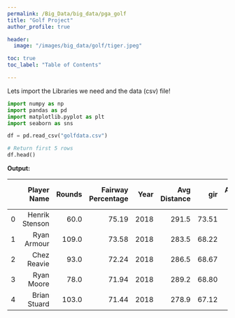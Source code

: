 ```yaml
---
permalink: /Big_Data/big_data/pga_golf
title: "Golf Project"
author_profile: true

header:
  image: "/images/big_data/golf/tiger.jpeg"

toc: true
toc_label: "Table of Contents" 

---
```


Lets import the Libraries we need and the data (csv) file!

```python
import numpy as np
import pandas as pd
import matplotlib.pyplot as plt
import seaborn as sns
```


```python
df = pd.read_csv("golfdata.csv")

# Return first 5 rows
df.head()
```

**Output:**

|   	|    Player Name 	| Rounds 	| Fairway Percentage 	| Year 	| Avg Distance 	|   gir 	| Average Putts 	| Average Scrambling 	| Average Score 	| Points 	| Wins 	| Top 10 	| Average SG Putts 	| Average SG Total 	| SG:OTT 	| SG:APR 	| SG:ARG 	|      Money 	|
|--:	|---------------:	|-------:	|-------------------:	|-----:	|-------------:	|------:	|--------------:	|-------------------:	|--------------:	|-------:	|-----:	|-------:	|-----------------:	|-----------------:	|-------:	|-------:	|-------:	|-----------:	|
| 0 	| Henrik Stenson 	|   60.0 	|              75.19 	| 2018 	|        291.5 	| 73.51 	|         29.93 	|              60.67 	|        69.617 	|    868 	|  NaN 	|    5.0 	|           -0.207 	|            1.153 	|  0.427 	|  0.960 	| -0.027 	| $2,680,487 	|
| 1 	|    Ryan Armour 	|  109.0 	|              73.58 	| 2018 	|        283.5 	| 68.22 	|         29.31 	|              60.13 	|        70.758 	|  1,006 	|  1.0 	|    3.0 	|           -0.058 	|            0.337 	| -0.012 	|  0.213 	|  0.194 	| $2,485,203 	|
| 2 	|    Chez Reavie 	|   93.0 	|              72.24 	| 2018 	|        286.5 	| 68.67 	|         29.12 	|              62.27 	|        70.432 	|  1,020 	|  NaN 	|    3.0 	|            0.192 	|            0.674 	|  0.183 	|  0.437 	| -0.137 	| $2,700,018 	|
| 3 	|     Ryan Moore 	|   78.0 	|              71.94 	| 2018 	|        289.2 	| 68.80 	|         29.17 	|              64.16 	|        70.015 	|    795 	|  NaN 	|    5.0 	|           -0.271 	|            0.941 	|  0.406 	|  0.532 	|  0.273 	| $1,986,608 	|
| 4 	|   Brian Stuard 	|  103.0 	|              71.44 	| 2018 	|        278.9 	| 67.12 	|         29.11 	|              59.23 	|        71.038 	|    421 	|  NaN 	|    3.0 	|            0.164 	|            0.062 	| -0.227 	|  0.099 	|  0.026 	| $1,089,763 	|


